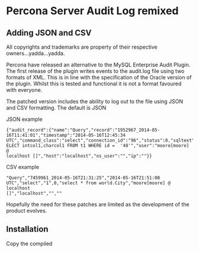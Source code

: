 # Percona Server Audit Log remixed
## Adding JSON and CSV

All copyrights and trademarks are property of their respective
owners...yadda...yadda.

Percona have released an alternative to the MySQL Enterprise Audit Plugin. The
first release of the plugin writes events to the audit.log file using two
formats of XML. This is in line with the specification of the Oracle version of
the plugin. Whilst this is tested and functional it is not a format favoured
with everyone. 

The patched version includes the ability to log out to the file using JSON and
CSV formatting. The default is JSON

JSON example
```
{"audit_record":{"name":"Query","record":"1952967_2014-05-16T11:41:01","timestamp":"2014-05-16T12:45:34
UTC","command_class":"select","connection_id":"96","status":0,"sqltext":"S
ELECT intcol1,charcol1 FROM t1 WHERE id =  '48'","user":"moore[moore] @
localhost []","host":"localhost","os_user":"","ip":""}}
```

CSV example
```
"Query","7459961_2014-05-16T21:31:25","2014-05-16T21:51:08
UTC","select","1",0,"select * from world.City","moore[moore] @ localhost
[]","localhost","",""
```

Hopefully the need for these patches are limited as the development of the
product evolves.

## Installation

Copy the compiled
